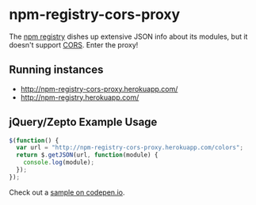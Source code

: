 # npm-registry-cors-proxy

The [npm registry](https://npmjs.org/) dishes up extensive JSON info about its modules, but it doesn't support [CORS](http://enable-cors.org/). Enter the proxy!

## Running instances

- http://npm-registry-cors-proxy.herokuapp.com/
- http://npm-registry.herokuapp.com/

## jQuery/Zepto Example Usage

```js
$(function() {
  var url = "http://npm-registry-cors-proxy.herokuapp.com/colors";
  return $.getJSON(url, function(module) {
    console.log(module);
  });
});
```

Check out a [sample on codepen.io](http://cdpn.io/CJnHE).
